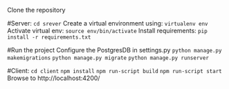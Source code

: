 Clone the repository

#Server:
`cd srever`
Create a virtual environment using: `virtualenv env`
Activate virtual env: `source env/bin/activate`
Install requirements: `pip install -r requirements.txt`

#Run the project
Configure the PostgresDB in settings.py
`python manage.py makemigrations` 
`python manage.py migrate`
`python manage.py runserver`

#Client:
`cd client`
`npm install`
`npm run-script build`
`npm run-script start`
Browse to http://localhost:4200/
